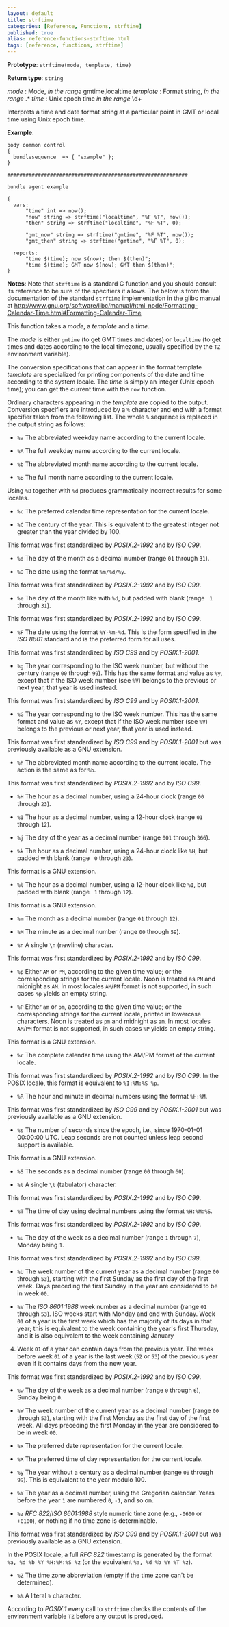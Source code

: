 ```yaml
---
layout: default
title: strftime
categories: [Reference, Functions, strftime]
published: true
alias: reference-functions-strftime.html
tags: [reference, functions, strftime]
---
```


**Prototype**: `strftime(mode, template, time)`

**Return type**: `string`

  
 *mode* : Mode, *in the range* gmtime,localtime
 *template* : Format string, *in the range* .\*
 *time* : Unix epoch time *in the range* \d+

Interprets a time and date format string at a particular point in GMT or local
time using Unix epoch time.

**Example**:
   

```cf3
body common control
{
  bundlesequence  => { "example" };
}

###########################################################

bundle agent example

{     
  vars:
      "time" int => now();
      "now" string => strftime("localtime", "%F %T", now());
      "then" string => strftime("localtime", "%F %T", 0);

      "gmt_now" string => strftime("gmtime", "%F %T", now());
      "gmt_then" string => strftime("gmtime", "%F %T", 0);

  reports:
      "time $(time); now $(now); then $(then)";
      "time $(time); GMT now $(now); GMT then $(then)";
}

```

**Notes**:
Note that `strftime` is a standard C function and you should
consult its reference to be sure of the specifiers it allows.  The below
is from the documentation of the standard `strftime` implementation
in the glibc manual at
http://www.gnu.org/software/libc/manual/html_node/Formatting-Calendar-Time.html#Formatting-Calendar-Time

This function takes a *mode*, a *template* and a *time*.

The *mode* is either `gmtime` (to get GMT times and dates) or
`localtime` (to get times and dates according to the local
timezone, usually specified by the `TZ` environment variable).

The conversion specifications that can appear in the format template
*template* are specialized for printing components of the date and
time according to the system locale.  The *time* is simply an
integer (Unix epoch time); you can get the current time with the
`now` function.

Ordinary characters appearing in the *template* are copied to the
output.  Conversion specifiers are introduced by a `%` character
and end with a format specifier taken from the following list.  The
whole `%` sequence is replaced in the output string as follows:

* `%a`
The abbreviated weekday name according to the current locale.

* `%A`
The full weekday name according to the current locale.

* `%b`
The abbreviated month name according to the current locale.

* `%B`
The full month name according to the current locale.

Using `%B` together with `%d` produces grammatically
incorrect results for some locales.

* `%c`
The preferred calendar time representation for the current locale.

* `%C`
The century of the year.  This is equivalent to the greatest integer not
greater than the year divided by 100.

This format was first standardized by *POSIX.2-1992* and by *ISO C99*.

* `%d`
The day of the month as a decimal number (range `01` through `31`).

* `%D`
The date using the format `%m/%d/%y`.

This format was first standardized by *POSIX.2-1992* and by *ISO C99*.

* `%e`
The day of the month like with `%d`, but padded with blank (range
` 1` through `31`).

This format was first standardized by *POSIX.2-1992* and by *ISO C99*.

* `%F`
The date using the format `%Y-%m-%d`.  This is the form specified
in the *ISO 8601* standard and is the preferred form for all uses.

This format was first standardized by *ISO C99* and by *POSIX.1-2001*.

* `%g`
The year corresponding to the ISO week number, but without the century
(range `00` through `99`).  This has the same format and value
as `%y`, except that if the ISO week number (see `%V`) belongs
to the previous or next year, that year is used instead.

This format was first standardized by *ISO C99* and by *POSIX.1-2001*.

* `%G`
The year corresponding to the ISO week number.  This has the same format
and value as `%Y`, except that if the ISO week number (see
`%V`) belongs to the previous or next year, that year is used
instead.

This format was first standardized by *ISO C99* and by *POSIX.1-2001*
but was previously available as a GNU extension.

* `%h`
The abbreviated month name according to the current locale.  The action
is the same as for `%b`.

This format was first standardized by *POSIX.2-1992* and by *ISO C99*.

* `%H`
The hour as a decimal number, using a 24-hour clock (range `00` through
`23`).

* `%I`
The hour as a decimal number, using a 12-hour clock (range `01` through
`12`).

* `%j`
The day of the year as a decimal number (range `001` through `366`).

* `%k`
The hour as a decimal number, using a 24-hour clock like `%H`, but
padded with blank (range ` 0` through `23`).

This format is a GNU extension.

* `%l`
The hour as a decimal number, using a 12-hour clock like `%I`, but
padded with blank (range ` 1` through `12`).

This format is a GNU extension.

* `%m`
The month as a decimal number (range `01` through `12`).

* `%M`
The minute as a decimal number (range `00` through `59`).

* `%n`
A single `\n` (newline) character.

This format was first standardized by *POSIX.2-1992* and by *ISO C99*.

* `%p`
Either `AM` or `PM`, according to the given time value; or the
corresponding strings for the current locale.  Noon is treated as
`PM` and midnight as `AM`.  In most locales
`AM`/`PM` format is not supported, in such cases `%p`
yields an empty string.

* `%P`
Either `am` or `pm`, according to the given time value; or the
corresponding strings for the current locale, printed in lowercase
characters.  Noon is treated as `pm` and midnight as `am`.  In
most locales `AM`/`PM` format is not supported, in such cases
`%P` yields an empty string.

This format is a GNU extension.


* `%r`
The complete calendar time using the AM/PM format of the current locale.

This format was first standardized by *POSIX.2-1992* and by *ISO C99*.
In the POSIX locale, this format is equivalent to `%I:%M:%S %p`.

* `%R`
The hour and minute in decimal numbers using the format `%H:%M`.

This format was first standardized by *ISO C99* and by *POSIX.1-2001*
but was previously available as a GNU extension.

* `%s`
The number of seconds since the epoch, i.e., since 1970-01-01 00:00:00 UTC.
Leap seconds are not counted unless leap second support is available.

This format is a GNU extension.

* `%S`
The seconds as a decimal number (range `00` through `60`).

* `%t`
A single `\t` (tabulator) character.

This format was first standardized by *POSIX.2-1992* and by *ISO C99*.

* `%T`
The time of day using decimal numbers using the format `%H:%M:%S`.

This format was first standardized by *POSIX.2-1992* and by *ISO C99*.

* `%u`
The day of the week as a decimal number (range `1` through
`7`), Monday being `1`.

This format was first standardized by *POSIX.2-1992* and by *ISO C99*.

* `%U`
The week number of the current year as a decimal number (range `00`
through `53`), starting with the first Sunday as the first day of
the first week.  Days preceding the first Sunday in the year are
considered to be in week `00`.

* `%V`
The *ISO 8601:1988* week number as a decimal number (range `01`
through `53`).  ISO weeks start with Monday and end with Sunday.
Week `01` of a year is the first week which has the majority of its
days in that year; this is equivalent to the week containing the year's
first Thursday, and it is also equivalent to the week containing January
4.  Week `01` of a year can contain days from the previous year.
The week before week `01` of a year is the last week (`52` or
`53`) of the previous year even if it contains days from the new
year.

This format was first standardized by *POSIX.2-1992* and by *ISO C99*.

* `%w`
The day of the week as a decimal number (range `0` through
`6`), Sunday being `0`.

* `%W`
The week number of the current year as a decimal number (range `00`
through `53`), starting with the first Monday as the first day of
the first week.  All days preceding the first Monday in the year are
considered to be in week `00`.

* `%x`
The preferred date representation for the current locale.

* `%X`
The preferred time of day representation for the current locale.

* `%y`
The year without a century as a decimal number (range `00` through
`99`).  This is equivalent to the year modulo 100.

* `%Y`
The year as a decimal number, using the Gregorian calendar.  Years
before the year `1` are numbered `0`, `-1`, and so on.

* `%z`
*RFC 822*/*ISO 8601:1988* style numeric time zone (e.g.,
`-0600` or `+0100`), or nothing if no time zone is
determinable.

This format was first standardized by *ISO C99* and by *POSIX.1-2001*
but was previously available as a GNU extension.

In the POSIX locale, a full *RFC 822* timestamp is generated by the format
`%a, %d %b %Y %H:%M:%S %z` (or the equivalent
`%a, %d %b %Y %T %z`).

* `%Z`
The time zone abbreviation (empty if the time zone can't be determined).

* `%%`
A literal `%` character.

According to *POSIX.1* every call to `strftime` checks the contents
of the environment variable `TZ` before any output is produced.
